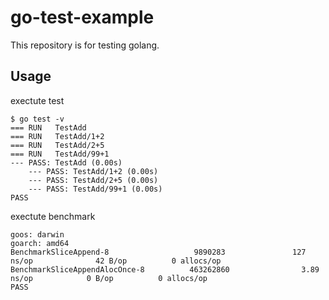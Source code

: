 # go-test-example
This repository is for testing golang.

## Usage
exectute test
```
$ go test -v
=== RUN   TestAdd
=== RUN   TestAdd/1+2
=== RUN   TestAdd/2+5
=== RUN   TestAdd/99+1
--- PASS: TestAdd (0.00s)
    --- PASS: TestAdd/1+2 (0.00s)
    --- PASS: TestAdd/2+5 (0.00s)
    --- PASS: TestAdd/99+1 (0.00s)
PASS
```

exectute benchmark
```
goos: darwin
goarch: amd64
BenchmarkSliceAppend-8                   9890283               127 ns/op              42 B/op          0 allocs/op
BenchmarkSliceAppendAlocOnce-8          463262860                3.89 ns/op            0 B/op          0 allocs/op
PASS
```
